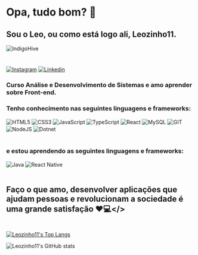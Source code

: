 # Opa, tudo bom? 🤙
## Sou o Leo, ou como está logo ali, Leozinho11.
![IndigoHive](https://github.com/Leozinho11/Leozinho11/assets/101905902/92f2af9c-4e89-43c8-8cf6-58fb33685a03)
<br/>

#
[![Instagram](https://img.shields.io/badge/Instagram-E4405F?style=for-the-badge&logo=instagram&logoColor=white)](https://www.instagram.com/lbarreto.11/)
[![Linkedin](https://img.shields.io/badge/LinkedIn-0077B5?style=for-the-badge&logo=linkedin&logoColor=white
)](https://www.linkedin.com/in/leonardo-barreto-761861235/)


### Curso Análise e Desenvolvimento de Sistemas e amo aprender sobre Front-end.

### Tenho conhecimento nas seguintes linguagens e frameworks:
<div style="display: inline_block">
<img align="center" alt="HTML5" src="https://img.shields.io/badge/HTML5-E34F26?style=for-the-badge&logo=html5&logoColor=white"/>
<img align="center" alt="CSS3" src="https://img.shields.io/badge/CSS3-1572B6?style=for-the-badge&logo=css3&logoColor=white"/>
<img align="center" alt="JavaScript" src="https://img.shields.io/badge/JavaScript-F7DF1E?style=for-the-badge&logo=javascript&logoColor=black"/>
<img align="center" alt="TypeScript" src="https://img.shields.io/badge/TypeScript-007ACC?style=for-the-badge&logo=typescript&logoColor=white"/>
<img align="center" alt="React" src="https://img.shields.io/badge/React-20232A?style=for-the-badge&logo=react&logoColor=61DAFB"/>
<img align="center" alt="MySQL" src="https://img.shields.io/badge/MySQL-00000F?style=for-the-badge&logo=mysql&logoColor=white"/>
<img align="center" alt="GIT" src="https://img.shields.io/badge/GIT-E44C30?style=for-the-badge&logo=git&logoColor=white"/>
<img align="center" alt="NodeJS" src="https://img.shields.io/badge/Node.js-43853D?style=for-the-badge&logo=node.js&logoColor=white"/>
<img align="center" alt="Dotnet" src="https://img.shields.io/badge/.NET-5C2D91?style=for-the-badge&logo=.net&logoColor=white"/>
</div>

<br/>

### e estou aprendendo as seguintes linguagens e frameworks: 
<div style="display: inline_block">
<img align="center" alt="Java" src="https://img.shields.io/badge/Java-ED8B00?style=for-the-badge&logo=openjdk&logoColor=white"/>
<img align="center" alt="React Native" src="https://img.shields.io/badge/React_Native-20232A?style=for-the-badge&logo=react&logoColor=61DAFB"/>
</div>
<br/>

## Faço o que amo, desenvolver aplicações que ajudam pessoas e revolucionam a sociedade é uma grande satisfação ❤️💻</>

#
[![Leozinho11's Top Langs](https://github-readme-stats.vercel.app/api/top-langs/?username=Leozinho11&layout=compact)](https://github.com/Leozinho11/github-readme-stats)

![Leozinho11's GitHub stats](https://github-readme-stats.vercel.app/api?username=leozinho11&show_icons=true&theme=transparent)
